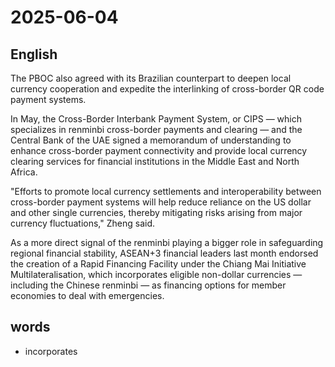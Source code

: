 # 2025-06-04

## English
The PBOC also agreed with its Brazilian counterpart to deepen local currency cooperation and expedite the interlinking of cross-border QR code payment systems.

In May, the Cross-Border Interbank Payment System, or CIPS — which specializes in renminbi cross-border payments and clearing — and the Central Bank of the UAE signed a memorandum of understanding to enhance cross-border payment connectivity and provide local currency clearing services for financial institutions in the Middle East and North Africa.

"Efforts to promote local currency settlements and interoperability between cross-border payment systems will help reduce reliance on the US dollar and other single currencies, thereby mitigating risks arising from major currency fluctuations," Zheng said.

As a more direct signal of the renminbi playing a bigger role in safeguarding regional financial stability, ASEAN+3 financial leaders last month endorsed the creation of a Rapid Financing Facility under the Chiang Mai Initiative Multilateralisation, which incorporates eligible non-dollar currencies — including the Chinese renminbi — as financing options for member economies to deal with emergencies.

## words
* incorporates
